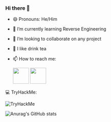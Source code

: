 ### Hi there 👋

- 😄 Pronouns: He/Him
- 🌱 I’m currently learning Reverse Engineering
- 👯 I’m looking to collaborate on any project
- 🍵 I like drink tea
- 📫 How to reach me:

  <a href="https://www.instagram.com/hwaisplunt"><img src="https://www.freepnglogos.com/uploads/logo-ig-png/logo-ig-instagram-new-logo-vector-download-13.png" width="50" height="50"/></a>
  <a href="https://www.twitter.com/ActeDeBarbarie"><img src="https://logos-download.com/wp-content/uploads/2016/02/Twitter_Logo_new-700x569.png" width="50" height="50"/></a>
  
💻 TryHackMe:
<HTML> 
  <img src="https://tryhackme-badges.s3.amazonaws.com/k4ir0.png" alt="TryHackMe">
</HTML>


![Anurag's GitHub stats](https://github-readme-stats.vercel.app/api?username=anuraghazra&show_icons=true&theme=radical)
